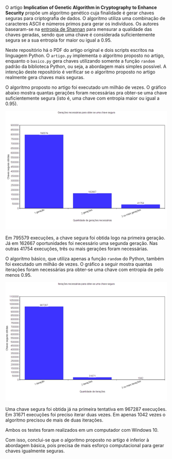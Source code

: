 O artigo **Implication of Genetic Algorithm in Cryptography to Enhance Security** propõe um algoritmo genético cuja finalidade é gerar chaves seguras para criptografia de dados. O algoritmo utiliza uma combinação de caracteres ASCII e números primos para gerar os indivíduos. Os autores basearam-se na [entropia de Shannan](https://pt.wikipedia.org/wiki/Entropia_da_informa%C3%A7%C3%A3o#Entropia_como_conceito_da_Teoria_da_Informa%C3%A7%C3%A3o) para mensurar a qualidade das chaves geradas, sendo que uma chave é considerada suficientemente segura se a sua entropia for maior ou igual a 0.95.

Neste repositório há o PDF do artigo original e dois scripts escritos na linguagem Python. O `artigo.py` implementa o algoritmo proposto no artigo, enquanto o `basico.py` gera chaves utilizando somente a função `random` padrão da biblioteca Python, ou seja, a abordagem mais simples possível. A intenção deste repositório é verificar se o algoritmo proposto no artigo realmente gera chaves mais seguras.

O algoritmo proposto no artigo foi executado um milhão de vezes. O gráfico abaixo mostra quantas gerações foram necessárias pra obter-se uma chave suficientemente segura (isto é, uma chave com entropia maior ou igual a 0.95).

![](resumo-algoritmo-artigo.png)

Em 795579 execuções, a chave segura foi obtida logo na primeira geração. Já em 162667 oportunidades foi necessário uma segunda geração. Nas outras 41754 execuções, três ou mais gerações foram necessárias.

O algoritmo básico, que utiliza apenas a função `random` do Python, também foi executado um milhão de vezes. O gráfico a seguir mostra quantas iterações foram necessárias pra obter-se uma chave com entropia de pelo menos 0.95.

![](resumo-algoritmo-basico.png)

Uma chave segura foi obtida já na primeira tentativa em 967287 execuções. Em 31671 execuções foi preciso iterar duas vezes. Em apenas 1042 vezes o algoritmo precisou de mais de duas iterações.

Ambos os testes foram realizados em um computador com Windows 10.

Com isso, conclui-se que o algoritmo proposto no artigo é inferior à abordagem básica, pois precisa de mais esforço computacional para gerar chaves igualmente seguras.
